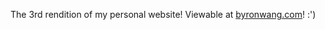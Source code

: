 The 3rd rendition of my personal website! Viewable at [byronwang.com](https://www.byronwang.com/)! :')
